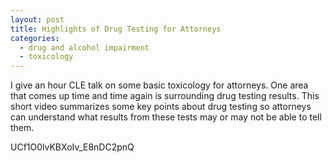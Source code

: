 ```yaml
---
layout: post
title: Highlights of Drug Testing for Attorneys
categories:
  - drug and alcohol impairment
  - toxicology
---
```


I give an hour CLE talk on some basic toxicology for attorneys. One area that comes up time and time again is surrounding drug testing results. This short video summarizes some key points about drug testing so attorneys can understand what results from these tests may or may not be able to tell them.

UCf1O0lvKBXoIv\_E8nDC2pnQ